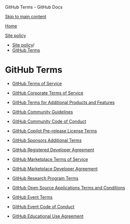 GitHub Terms - GitHub Docs

[Skip to main content](#main-content)

[Home](/en)

[Site policy](/en/site-policy)

* [Site policy](/en/site-policy)/
* [GitHub Terms](/en/site-policy/github-terms)

GitHub Terms
==========

* [GitHub Terms of Service](/en/site-policy/github-terms/github-terms-of-service)

* [GitHub Corporate Terms of Service](/en/site-policy/github-terms/github-corporate-terms-of-service)

* [GitHub Terms for Additional Products and Features](/en/site-policy/github-terms/github-terms-for-additional-products-and-features)

* [GitHub Community Guidelines](/en/site-policy/github-terms/github-community-guidelines)

* [GitHub Community Code of Conduct](/en/site-policy/github-terms/github-community-code-of-conduct)

* [GitHub Copilot Pre-release License Terms](/en/site-policy/github-terms/github-copilot-pre-release-license-terms)

* [GitHub Sponsors Additional Terms](/en/site-policy/github-terms/github-sponsors-additional-terms)

* [GitHub Registered Developer Agreement](/en/site-policy/github-terms/github-registered-developer-agreement)

* [GitHub Marketplace Terms of Service](/en/site-policy/github-terms/github-marketplace-terms-of-service)

* [GitHub Marketplace Developer Agreement](/en/site-policy/github-terms/github-marketplace-developer-agreement)

* [GitHub Research Program Terms](/en/site-policy/github-terms/github-research-program-terms)

* [GitHub Open Source Applications Terms and Conditions](/en/site-policy/github-terms/github-open-source-applications-terms-and-conditions)

* [GitHub Event Terms](/en/site-policy/github-terms/github-event-terms)

* [GitHub Event Code of Conduct](/en/site-policy/github-terms/github-event-code-of-conduct)

* [GitHub Educational Use Agreement](/en/site-policy/github-terms/github-educational-use-agreement)
